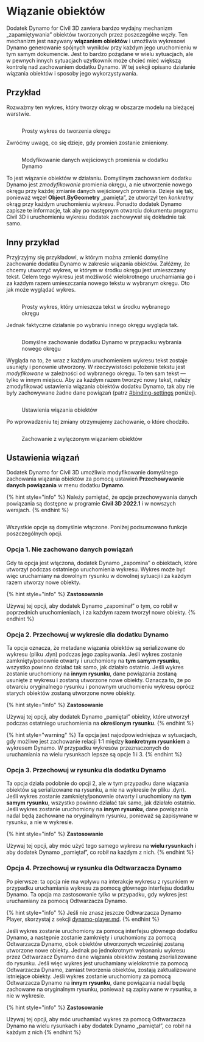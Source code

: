 # Wiązanie obiektów

Dodatek Dynamo for Civil 3D zawiera bardzo wydajny mechanizm „zapamiętywania” obiektów tworzonych przez poszczególne węzły. Ten mechanizm jest nazywany **wiązaniem obiektów** i umożliwia wykresowi Dynamo generowanie spójnych wyników przy każdym jego uruchomieniu w tym samym dokumencie. Jest to bardzo pożądane w wielu sytuacjach, ale w pewnych innych sytuacjach użytkownik może chcieć mieć większą kontrolę nad zachowaniem dodatku Dynamo. W tej sekcji opisano działanie wiązania obiektów i sposoby jego wykorzystywania.

## Przykład

Rozważmy ten wykres, który tworzy okrąg w obszarze modelu na bieżącej warstwie.

<figure><img src="../../.gitbook/assets/c3d-binding-create-circle.png" alt=""><figcaption><p>Prosty wykres do tworzenia okręgu</p></figcaption></figure>

Zwróćmy uwagę, co się dzieje, gdy promień zostanie zmieniony.

<figure><img src="../../.gitbook/assets/c3d-binding-change-radius.gif" alt=""><figcaption><p>Modyfikowanie danych wejściowych promienia w dodatku Dynamo</p></figcaption></figure>

To jest wiązanie obiektów w działaniu. Domyślnym zachowaniem dodatku Dynamo jest _zmodyfikowanie_ promienia okręgu, a nie utworzenie nowego okręgu przy każdej zmianie danych wejściowych promienia. Dzieje się tak, ponieważ węzeł **Object.ByGeometry** „pamięta”, że utworzył ten _konkretny_ okrąg przy każdym uruchomieniu wykresu. Ponadto dodatek Dynamo zapisze te informacje, tak aby po następnym otwarciu dokumentu programu Civil 3D i uruchomieniu wykresu dodatek zachowywał się dokładnie tak samo.

## Inny przykład

Przyjrzyjmy się przykładowi, w którym można zmienić domyślne zachowanie dodatku Dynamo w zakresie wiązania obiektów. Załóżmy, że chcemy utworzyć wykres, w którym w środku okręgu jest umieszczany tekst. Celem tego wykresu jest możliwość wielokrotnego uruchamiania go i za każdym razem umieszczania nowego tekstu w wybranym okręgu. Oto jak może wyglądać wykres.

<figure><img src="../../.gitbook/assets/c3d-binding-create-text.png" alt=""><figcaption><p>Prosty wykres, który umieszcza tekst w środku wybranego okręgu</p></figcaption></figure>

Jednak faktyczne działanie po wybraniu innego okręgu wygląda tak.

<figure><img src="../../.gitbook/assets/c3d-binding-select-circle.gif" alt=""><figcaption><p>Domyślne zachowanie dodatku Dynamo w przypadku wybrania nowego okręgu</p></figcaption></figure>

Wygląda na to, że wraz z każdym uruchomieniem wykresu tekst zostaje usunięty i ponownie utworzony. W rzeczywistości położenie tekstu jest _modyfikowane_ w zależności od wybranego okręgu. To ten sam tekst — tylko w innym miejscu. Aby za każdym razem tworzyć nowy tekst, należy zmodyfikować ustawienia wiązania obiektów dodatku Dynamo, tak aby nie były zachowywane żadne dane powiązań (patrz [\#binding-settings](object-binding.md#binding-settings "mention") poniżej).

<figure><img src="../../.gitbook/assets/Land_ServicePlacement_BindingSettings.png" alt=""><figcaption><p>Ustawienia wiązania obiektów</p></figcaption></figure>

Po wprowadzeniu tej zmiany otrzymujemy zachowanie, o które chodziło.

<figure><img src="../../.gitbook/assets/c3d-binding-repeat-placement.gif" alt=""><figcaption><p>Zachowanie z wyłączonym wiązaniem obiektów</p></figcaption></figure>

## Ustawienia wiązań

Dodatek Dynamo for Civil 3D umożliwia modyfikowanie domyślnego zachowania wiązania obiektów za pomocą ustawień **Przechowywanie danych powiązania** w menu dodatku **Dynamo**.

{% hint style="info" %}
 Należy pamiętać, że opcje przechowywania danych powiązania są dostępne w programie **Civil 3D 2022.1** i w nowszych wersjach. 
{% endhint %}

<figure><img src="../../.gitbook/assets/c3d-binding-settings (1).png" alt=""><figcaption></figcaption></figure>

Wszystkie opcje są domyślnie włączone. Poniżej podsumowano funkcje poszczególnych opcji.

### Opcja 1\. Nie zachowano danych powiązań

Gdy ta opcja jest włączona, dodatek Dynamo „zapomina” o obiektach, które utworzył podczas ostatniego uruchomienia wykresu. Wykres może być więc uruchamiany na dowolnym rysunku w dowolnej sytuacji i za każdym razem utworzy nowe obiekty.

{% hint style="info" %}
 **Zastosowanie**

Używaj tej opcji, aby dodatek Dynamo „zapominał” o tym, co robił w poprzednich uruchomieniach, i za każdym razem tworzył nowe obiekty. 
{% endhint %}

### Opcja 2\. Przechowuj w wykresie dla dodatku Dynamo

Ta opcja oznacza, że metadane wiązania obiektów są serializowane do wykresu (pliku .dyn) podczas jego zapisywania. Jeśli wykres zostanie zamknięty/ponownie otwarty i uruchomiony na **tym samym rysunku**, wszystko powinno działać tak samo, jak działało ostatnio. Jeśli wykres zostanie uruchomiony na **innym rysunku**, dane powiązania zostaną usunięte z wykresu i zostaną utworzone nowe obiekty. Oznacza to, że po otwarciu oryginalnego rysunku i ponownym uruchomieniu wykresu oprócz starych obiektów zostaną utworzone nowe obiekty.

{% hint style="info" %}
 **Zastosowanie**

Używaj tej opcji, aby dodatek Dynamo „pamiętał” obiekty, które utworzył podczas ostatniego uruchomienia na **określonym rysunku**. 
{% endhint %}

{% hint style="warning" %}
 Ta opcja jest najodpowiedniejsza w sytuacjach, gdy możliwe jest zachowanie relacji 1:1 między **konkretnym rysunkiem** a wykresem Dynamo. W przypadku wykresów przeznaczonych do uruchamiania na wielu rysunkach lepsze są opcje 1 i 3\. 
{% endhint %}

### Opcja 3\. Przechowuj w rysunku dla dodatku Dynamo

Ta opcja działa podobnie do opcji 2, ale w tym przypadku dane wiązania obiektów są serializowane na rysunku, a nie na wykresie (w pliku .dyn). Jeśli wykres zostanie zamknięty/ponownie otwarty i uruchomiony na **tym samym rysunku**, wszystko powinno działać tak samo, jak działało ostatnio. Jeśli wykres zostanie uruchomiony na **innym rysunku**, dane powiązania nadal będą zachowane na oryginalnym rysunku, ponieważ są zapisywane w rysunku, a nie w wykresie.

{% hint style="info" %}
 **Zastosowanie**

Używaj tej opcji, aby móc użyć tego samego wykresu na **wielu rysunkach** i aby dodatek Dynamo „pamiętał”, co robił na każdym z nich. 
{% endhint %}

### Opcja 4\. Przechowuj w rysunku dla Odtwarzacza Dynamo

Po pierwsze: ta opcja nie ma wpływu na interakcje wykresu z rysunkiem w przypadku uruchamiania wykresu za pomocą głównego interfejsu dodatku Dynamo. Ta opcja ma zastosowanie _tylko_ w przypadku, gdy wykres jest uruchamiany za pomocą Odtwarzacza Dynamo.

{% hint style="info" %}
 Jeśli nie znasz jeszcze Odtwarzacza Dynamo Player, skorzystaj z sekcji [dynamo-player.md](../dynamo-player.md "mention"). 
{% endhint %}

Jeśli wykres zostanie uruchomiony za pomocą interfejsu głównego dodatku Dynamo, a następnie zostanie zamknięty i uruchomiony za pomocą Odtwarzacza Dynamo, obok obiektów utworzonych wcześniej zostaną utworzone nowe obiekty. Jednak po jednokrotnym wykonaniu wykresu przez Odtwarzacz Dynamo dane wiązania obiektów zostaną zserializowane do rysunku. Jeśli więc wykres jest uruchamiany wielokrotnie za pomocą Odtwarzacza Dynamo, zamiast tworzenia obiektów, zostają zaktualizowane istniejące obiekty. Jeśli wykres zostanie uruchomiony za pomocą Odtwarzacza Dynamo na **innym rysunku**, dane powiązania nadal będą zachowane na oryginalnym rysunku, ponieważ są zapisywane w rysunku, a nie w wykresie.

{% hint style="info" %}
 **Zastosowanie**

Używaj tej opcji, aby móc uruchamiać wykres za pomocą Odtwarzacza Dynamo na wielu rysunkach i aby dodatek Dynamo „pamiętał”, co robił na każdym z nich 
{% endhint %}
